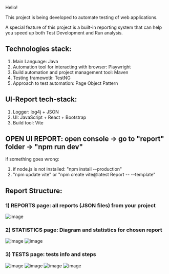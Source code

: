 Hello! 

This project is being developed to automate testing of web applications.

A special feature of this project is a built-in reporting system that can help you speed up both Test Development and Run analysis.

## Technologies stack: 
1) Main Language: Java
2) Automation tool for interacting with browser: Playwright
3) Build automation and project management tool: Maven
4) Testing framewotk: TestNG
5) Approach to test automation: Page Object Pattern

## UI-Report tech-stack:
1) Logger: log4j + JSON
2) UI: JavaScript + React + Bootstrap
3) Build tool: Vite

## OPEN UI REPORT: open console -> go to "report" folder -> "npm run dev"
if something goes wrong:
1) if node.js is not installed: "npm install --production"
2) "npm update vite" or "npm create vite@latest Report -- --template"

## Report Structure:
### 1) REPORTS page: all reports (JSON files) from your project
![image](https://github.com/user-attachments/assets/1c599f13-53df-4ddf-8596-e60da81dab91)  

### 2) STATISTICS page: Diagram and statistics for chosen report
![image](https://github.com/user-attachments/assets/b67e29a6-5160-4472-809f-f4190449e629)
![image](https://github.com/user-attachments/assets/659c0a41-865b-463b-927c-297573109fb1)

### 3) TESTS page: tests info and steps
![image](https://github.com/user-attachments/assets/c08b3daf-2a8d-4870-b3d0-9d914918a9ee)
![image](https://github.com/user-attachments/assets/4af05d5a-b88e-4166-b4d7-3e5848986b90)
![image](https://github.com/user-attachments/assets/e64af7cf-cd7e-484d-b996-fa618becf7e1)
![image](https://github.com/user-attachments/assets/6da185ae-e3a3-44f9-8316-edc79aaaa6ee)




